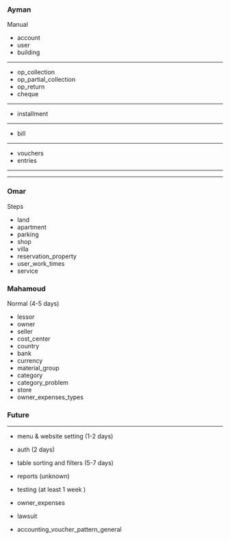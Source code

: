### Ayman
Manual
- account
- user
- building
---
- op_collection
- op_partial_collection
- op_return
- cheque
---
- installment
---
- bill
---
- vouchers
- entries
---


----

### Omar
Steps 
- land
- apartment
- parking
- shop
- villa
- reservation_property
- user_work_times
- service



### Mahamoud
Normal (4-5 days)

- lessor
- owner
- seller
- cost_center
- country
- bank
- currency
- material_group
- category
- category_problem
- store
- owner_expenses_types




### Future
---
- menu & website setting (1-2 days)
- auth (2 days)
- table sorting and filters (5-7 days)
- reports (unknown)
- testing (at least 1 week )


- owner_expenses

- lawsuit
- accounting_voucher_pattern_general 